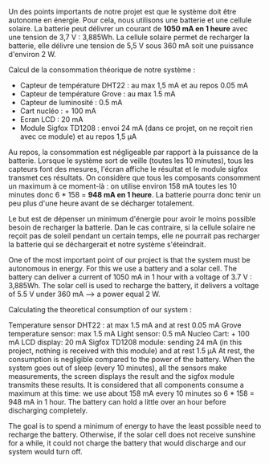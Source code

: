 Un des points importants de notre projet est que le système doit être autonome en énergie. Pour cela, nous utilisons une batterie et une cellule solaire. La batterie peut délivrer un courant de __1050 mA en 1 heure__ avec une tension de 3,7 V : 3,885Wh. La cellule solaire permet de recharger la batterie, elle délivre une tension de 5,5 V sous 360 mA soit une puissance d'environ 2 W.

Calcul de la consommation théorique de notre système :
- Capteur de température DHT22 : au max 1,5 mA et au repos 0.05 mA
- Capteur de température Grove : au max 1.5 mA
- Capteur de luminosité : 0.5 mA
- Cart nucléo : + 100 mA
- Ecran LCD : 20 mA
- Module Sigfox TD1208 : envoi 24 mA (dans ce projet, on ne reçoit rien avec ce module) et au repos 1,5 µA

Au repos, la consommation est négligeable par rapport à la puissance de la batterie. Lorsque le système sort de veille (toutes les 10 minutes), tous les capteurs font des mesures, l'écran affiche le résultat et le module sigfox transmet ces résultats. On considère que tous les composants consomment un maximum à ce moment-là : on utilise environ 158 mA toutes les 10 minutes donc 6 * 158 = __948 mA en 1 heure__. La batterie pourra donc tenir un peu plus d'une heure avant de se décharger totalement.

Le but est de dépenser un minimum d'énergie pour avoir le moins possible besoin de recharger la batterie. Dan le cas contraire, si la cellule solaire ne reçoit pas de soleil pendant un certain temps, elle ne pourrait pas recharger la batterie qui se déchargerait et notre système s'éteindrait.


One of the most important point of our project is that the system must be autonomous in energy. For this we use a battery and a solar cell. The battery can deliver a current of 1050 mA in 1 hour with a voltage of 3.7 V : 3,885Wh. The solar cell is used to recharge the battery, it delivers a voltage of 5.5 V under 360 mA --> a power equal 2 W.

Calculating the theoretical consumption of our system :

Temperature sensor DHT22 : at max 1.5 mA and at rest 0.05 mA
Grove temperature sensor: max 1.5 mA
Light sensor: 0.5 mA
Nucleo Cart: + 100 mA
LCD display: 20 mA
Sigfox TD1208 module: sending 24 mA (in this project, nothing is received with this module) and at rest 1.5 μA
At rest, the consumption is negligible compared to the power of the battery. When the system goes out of sleep (every 10 minutes), all the sensors make measurements, the screen displays the result and the sigfox module transmits these results. It is considered that all components consume a maximum at this time: we use about 158 mA every 10 minutes so 6 * 158 = 948 mA in 1 hour. The battery can hold a little over an hour before discharging completely.

The goal is to spend a minimum of energy to have the least possible need to recharge the battery. Otherwise, if the solar cell does not receive sunshine for a while, it could not charge the battery that would discharge and our system would turn off.
